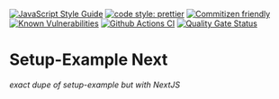 [![JavaScript Style Guide](https://img.shields.io/badge/code_style-standard-brightgreen.svg)](https://standardjs.com)
[![code style: prettier](https://img.shields.io/badge/code_style-prettier-ff69b4.svg?style=flat-square)](https://github.com/prettier/prettier)
[![Commitizen friendly](https://img.shields.io/badge/commitizen-friendly-brightgreen.svg)](http://commitizen.github.io/cz-cli/)
[![Known Vulnerabilities](https://snyk.io/test/github/Loonz806/setup-example-next/badge.svg)](https://snyk.io/test/github/Loonz806/setup-example-next)
[![Github Actions CI](https://github.com/Loonz806/setup-example-next/actions/workflows/build.yml/badge.svg)](https://github.com/Loonz806/setup-example-next/actions/workflows/build.yml)
[![Quality Gate Status](https://sonarcloud.io/api/project_badges/measure?project=Loonz806_setup-example-next&metric=alert_status)](https://sonarcloud.io/dashboard?id=Loonz806_setup-example-next)

# Setup-Example Next

_exact dupe of setup-example but with NextJS_
